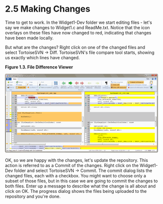 # 2.5 Making Changes

Time to get to work. In the Widget1-Dev folder we start editing files - let's say we make changes to Widget1.c and ReadMe.txt. Notice that the icon overlays on these files have now changed to red, indicating that changes have been made locally.

But what are the changes? Right click on one of the changed files and select TortoiseSVN → Diff. TortoiseSVN's file compare tool starts, showing us exactly which lines have changed.

**Figure 1.3. File Difference Viewer**

![File Difference Viewer](../.gitbook/assets/file_difference_viewer.png)

OK, so we are happy with the changes, let's update the repository. This action is referred to as a Commit of the changes. Right click on the Widget1-Dev folder and select TortoiseSVN → Commit. The commit dialog lists the changed files, each with a checkbox. You might want to choose only a subset of those files, but in this case we are going to commit the changes to both files. Enter up a message to describe what the change is all about and click on OK. The progress dialog shows the files being uploaded to the repository and you're done.

